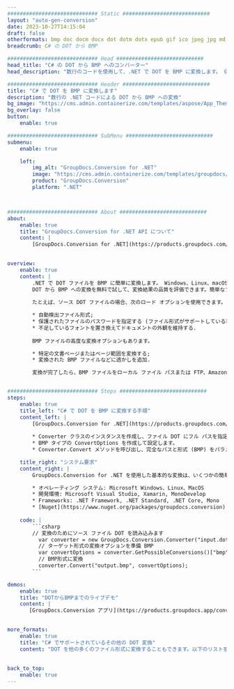 ```yaml
---
############################# Static ############################
layout: "auto-gen-conversion"
date: 2023-10-27T14:15:04
draft: false
otherformats: bmp doc docm docx dot dotm dotx epub gif ico jpeg jpg md odt ott pdf png psd rtf tex tif tiff txt xps
breadcrumb: C# の DOT から BMP

############################# Head ############################
head_title: "C# の DOT から BMP へのコンバーター"
head_description: "数行のコードを使用して、.NET で DOT を BMP に変換します。 GroupDocs ドキュメント変換 API を使用して、160 を超えるファイル形式を変換します。"

############################# Header ############################
title: "C# で DOT を BMP に変換します"
description: "数行の .NET コードによる DOT から BMP への変換"
bg_image: "https://cms.admin.containerize.com/templates/aspose/App_Themes/V3/images/bg/header1.png"
bg_overlay: false
button:
    enable: true

############################# SubMenu ############################
submenu:
    enable: true

    left:
        img_alt: "GroupDocs.Conversion for .NET"
        image: "https://cms.admin.containerize.com/templates/groupdocs/images/product-logos/90x90-noborder/groupdocs-conversion-net.png"
        product: "GroupDocs.Conversion"
        platform: ".NET"



############################# About ############################
about:
    enable: true
    title: "GroupDocs.Conversion for .NET API について"
    content: |
        [GroupDocs.Conversion for .NET](https://products.groupdocs.com/conversion/net/) を使用して、Microsoft Word、Excel、PowerPoint、PDF、Visio、およびその他の形式を変換できます。 GroupDocs.Conversion は、高いパフォーマンスが要求されるバックエンドおよび内部システムに適したスタンドアロン API です。 Microsoft や Open Office などのソフトウェアには依存しません。
    

overview:
    enable: true
    content: |
        .NET で DOT ファイルを BMP に簡単に変換します。 Windows、Linux、macOS など、任意のプラットフォームで C# コード行を 2 行だけ使用できます。
        DOT から BMP への変換を無料で試して、変換結果の品質を評価できます。簡単なファイル変換のシナリオに加えて、ソース DOT ファイルをロードし、出力 BMP 結果を保存するためのより高度なオプションを試すことができます。 
        
        たとえば、ソース DOT ファイルの場合、次のロード オプションを使用できます。

        * 自動検出ファイル形式;
        * 保護されたファイルのパスワードを指定する (ファイル形式がサポートしている場合);
        * 不足しているフォントを置き換えてドキュメントの外観を維持する.
        
        BMP ファイルの高度な変換オプションもあります。

        * 特定の文書ページまたはページ範囲を変換する;
        * 変換された BMP ファイルなどに透かしを追加.

        変換が完了したら、BMP ファイルをローカル ファイル パスまたは FTP、Amazon S3、Google Drive、Dropbox などのサードパーティ ストレージに保存できます。注意してください - DOT を {{ に変換するにはTO}} MS Office、Open Office、Adobe Acrobat Reader などの追加のソフトウェアをインストールする必要はありません。


############################# Steps ############################
steps:
    enable: true
    title_left: "C# で DOT を BMP に変換する手順"
    content_left: |
        [GroupDocs.Conversion for .NET](https://products.groupdocs.com/conversion/net/) を使用すると、開発者は数行のコードで DOT ファイルを BMP に簡単に変換できます。
        
        * Converter クラスのインスタンスを作成し、ファイル DOT にフル パスを指定します。
        * BMP タイプの ConvertOptions を作成して設定します。
        * Converter.Convert メソッドを呼び出し、完全なパスと形式 (BMP) をパラメーターとして渡します。

    title_right: "システム要求"
    content_right: |
        GroupDocs.Conversion for .NET を使用した基本的な変換は、いくつかの簡単な手順で実行できます。当社の API は、すべての主要なプラットフォームとオペレーティング システムでサポートされています。以下のコードを実行する前に、システムに次の前提条件がインストールされていることを確認してください。

        * オペレーティング システム: Microsoft Windows、Linux、MacOS
        * 開発環境: Microsoft Visual Studio, Xamarin, MonoDevelop
        * Frameworks: .NET Framework, .NET Standard, .NET Core, Mono
        * [Nuget](https://www.nuget.org/packages/groupdocs.conversion) から最新の GroupDocs.Conversion for .NET を取得します
         
    code: |
        ```csharp    
        // 変換のためにソース ファイル DOT を読み込みます
          var converter = new GroupDocs.Conversion.Converter("input.dot");
          // ターゲット形式の変換オプションを準備 BMP
          var convertOptions = converter.GetPossibleConversions()["bmp"].ConvertOptions;
          // BMP形式に変換
          converter.Convert("output.bmp", convertOptions);
        ```

demos:
    enable: true
    title: "DOTからBMPまでのライブデモ"
    content: |
       [GroupDocs.Conversion アプリ](https://products.groupdocs.app/conversion/family) Web サイトにアクセスして、今すぐ DOT を BMP に変換してください。オンラインデモには次の利点があります
          

more_formats:
    enable: true
    title: "C# でサポートされているその他の DOT 変換"
    content: "DOT を他の多くのファイル形式に変換することもできます。以下のリストをご覧ください。"
       
       
back_to_top:
    enable: true
---
```

